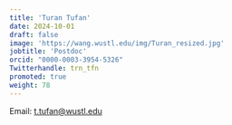 ```yaml
---
title: 'Turan Tufan'
date: 2024-10-01
draft: false
image: 'https://wang.wustl.edu/img/Turan_resized.jpg'
jobtitle: 'Postdoc'
orcid: "0000-0003-3954-5326"
Twitterhandle: trn_tfn
promoted: true
weight: 78
---
```

Email: t.tufan@wustl.edu
